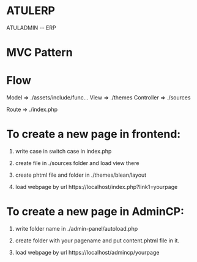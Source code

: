 # ATULERP
ATULADMIN -- ERP

# MVC Pattern

# Flow
Model => ./assets/include/func...
View => ./themes
Controller => ./sources

Route => ./index.php


# To create a new page in frontend:
1. write case in switch case in index.php
2. create file in ./sources folder and load view there
3. create phtml file and folder in ./themes/blean/layout

4. load webpage by url  https://localhost/index.php?link1=yourpage


# To create a new page in AdminCP:
1. write folder name in ./admin-panel/autoload.php
2. create folder with your pagename and put content.phtml file in it.

4. load webpage by url  https://localhost/admincp/yourpage



